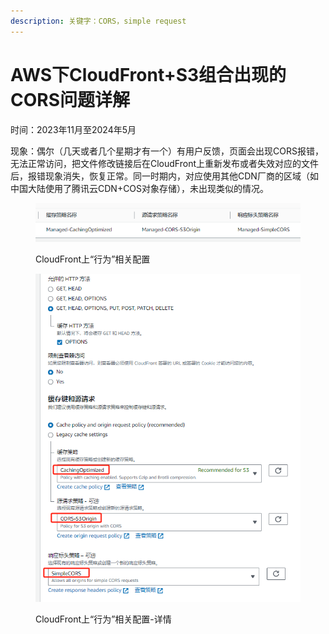 ```yaml
---
description: 关键字：CORS，simple request
---
```


# AWS下CloudFront+S3组合出现的CORS问题详解

时间：2023年11月至2024年5月

现象：偶尔（几天或者几个星期才有一个）有用户反馈，页面会出现CORS报错，无法正常访问，把文件修改链接后在CloudFront上重新发布或者失效对应的文件后，报错现象消失，恢复正常。同一时期内，对应使用其他CDN厂商的区域（如中国大陆使用了腾讯云CDN+COS对象存储），未出现类似的情况。

<figure><img src="../.gitbook/assets/image.png" alt=""><figcaption><p>CloudFront上“行为”相关配置</p></figcaption></figure>

<figure><img src="../.gitbook/assets/image (1).png" alt=""><figcaption><p>CloudFront上“行为”相关配置-详情</p></figcaption></figure>

